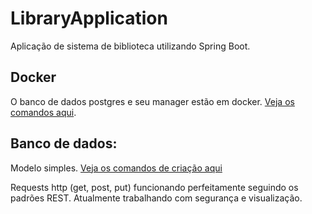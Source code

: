 ﻿# LibraryApplication
Aplicação de sistema de biblioteca utilizando Spring Boot.
## Docker
O banco de dados postgres e seu manager estão em docker. [Veja os comandos aqui](https://github.com/ybertoldi/LibraryApplication/blob/main/docker_commands.txt).
## Banco de dados:
Modelo simples. [Veja os comandos de criação aqui](https://github.com/ybertoldi/LibraryApplication/blob/main/sql%20commands.txt)

Requests http (get, post, put) funcionando perfeitamente seguindo os padrões REST.
Atualmente trabalhando com segurança e visualização.
